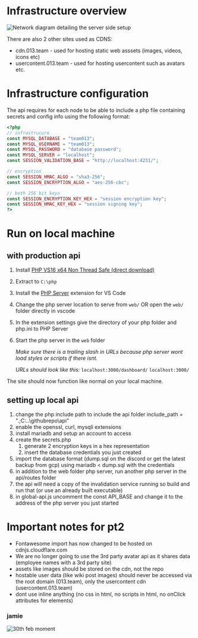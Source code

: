 # Infrastructure overview
![Network diagram detailing the server side setup](https://cdn.013.team/development/Screenshot-2023-11-30-010257.png)

There are also 2 other sites used as CDNS:
- cdn.013.team - used for hosting static web asssets (images, videos, icons etc)
- usercontent.013.team - used for hosting usercontent such as avatars etc.

# Infrastructure configuration
The api requires for each node to be able to include a php file containing secrets and config info using the following format:
```php
<?php
// infrastrucure
const MYSQL_DATABASE = "team013";
const MYSQL_USERNAME = "team013";
const MYSQL_PASSWORD = "database password";
const MYSQL_SERVER = "localhost";
const SESSION_VALIDATION_BASE = "http://localhost:4231/";

// encryption
const SESSION_HMAC_ALGO = "sha3-256";
const SESSION_ENCRYPTION_ALGO = "aes-256-cbc";

// both 256 bit keys
const SESSION_ENCRYPTION_KEY_HEX = "session encryption key";
const SESSION_HMAC_KEY_HEX = "session signing key";
?>
```


# Run on local machine

## with production api

1. Install [PHP VS16 x64 Non Thread Safe (direct download)](https://windows.php.net/downloads/releases/php-8.2.12-nts-Win32-vs16-x64.zip)
2. Extract to `C:\php`
3. Install the [PHP Server](https://marketplace.visualstudio.com/items?itemName=brapifra.phpserver) extension for VS Code
4. Change the php server location to serve from `web/` OR open the `web/` folder directly in vscode 
5. In the extension settings give the directory of your php folder and php.ini to PHP Server
6. Start the php server in the `web` folder

    *Make sure there is a trailing slash in URLs because php server wont load styles or scripts if there isnt.*

    *URLs should look like this:* `localhost:3000/dashboard/` `localhost:3000/`

The site should now function like normal on your local machine.

## setting up local api
1. change the php include path to include the api folder include_path = ".;C:\..\githubrepo\api\"
2. enable the openssl, curl, mysqli extensions
3. install mariadb and setup an account to access
4. create the secrets.php
   1. generate 2 encryption keys in a hex representation
   2. insert the database credentials you just created
5. import the database format (dump.sql on the discord or get the latest backup from gcp) using mariadb < dump.sql with the credentials
6. in addition to the web folder php server, run another php server in the api/routes folder
7. the api will need a copy of the invalidation service running so build and run that (or use an already built executable)
8. in global-api.js uncomment the const API_BASE and change it to the address of the php server you just started


# Important notes for pt2
- Fontawesome import has now changed to be hosted on cdnjs.cloudflare.com
- We are no longer going to use the 3rd party avatar api as it shares data (employee names with a 3rd party site)
- assets like images should be stored on the cdn, not the repo
- hostable user data (like wiki post images) should never be accessed via the root domain (013.team), only the usercontent cdn (usercontent.013.team)
- dont use inline anything (no css in html, no scripts in html, no onClick attributes for elements)

### jamie
![30th feb moment](https://cdn.013.team/Screenshot2023-11-28-024447.png)
